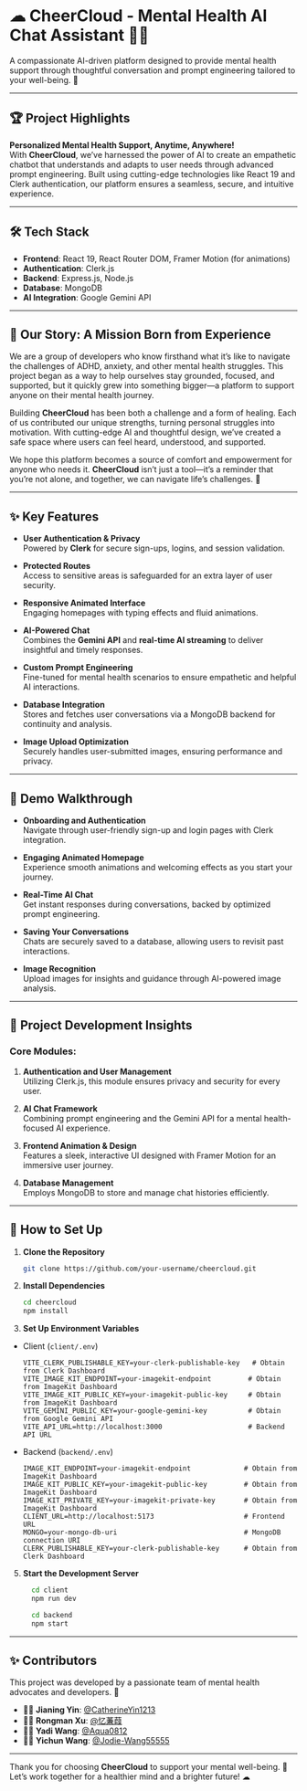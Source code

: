 # ☁ CheerCloud - Mental Health AI Chat Assistant 🥰🌟

A compassionate AI-driven platform designed to provide mental health support through thoughtful conversation and prompt engineering tailored to your well-being. 💙

---

## 🏆 Project Highlights

**Personalized Mental Health Support, Anytime, Anywhere!**  
With **CheerCloud**, we’ve harnessed the power of AI to create an empathetic chatbot that understands and adapts to user needs through advanced prompt engineering. Built using cutting-edge technologies like React 19 and Clerk authentication, our platform ensures a seamless, secure, and intuitive experience.

---

## 🛠️ Tech Stack

- **Frontend**: React 19, React Router DOM, Framer Motion (for animations)
- **Authentication**: Clerk.js
- **Backend**: Express.js, Node.js
- **Database**: MongoDB
- **AI Integration**: Google Gemini API

---

## 🌟 Our Story: A Mission Born from Experience  

We are a group of developers who know firsthand what it’s like to navigate the challenges of ADHD, anxiety, and other mental health struggles. This project began as a way to help ourselves stay grounded, focused, and supported, but it quickly grew into something bigger—a platform to support anyone on their mental health journey.  

Building **CheerCloud** has been both a challenge and a form of healing. Each of us contributed our unique strengths, turning personal struggles into motivation. With cutting-edge AI and thoughtful design, we’ve created a safe space where users can feel heard, understood, and supported.  

We hope this platform becomes a source of comfort and empowerment for anyone who needs it. **CheerCloud** isn’t just a tool—it’s a reminder that you’re not alone, and together, we can navigate life’s challenges. 💙  

--- 

## ✨ Key Features

- **User Authentication & Privacy**  
  Powered by **Clerk** for secure sign-ups, logins, and session validation.

- **Protected Routes**  
  Access to sensitive areas is safeguarded for an extra layer of user security.

- **Responsive Animated Interface**  
  Engaging homepages with typing effects and fluid animations.

- **AI-Powered Chat**  
  Combines the **Gemini API** and **real-time AI streaming** to deliver insightful and timely responses.

- **Custom Prompt Engineering**  
  Fine-tuned for mental health scenarios to ensure empathetic and helpful AI interactions.

- **Database Integration**  
  Stores and fetches user conversations via a MongoDB backend for continuity and analysis.

- **Image Upload Optimization**  
  Securely handles user-submitted images, ensuring performance and privacy.

---

## 🎥 Demo Walkthrough

- **Onboarding and Authentication**  
  Navigate through user-friendly sign-up and login pages with Clerk integration.

- **Engaging Animated Homepage**  
  Experience smooth animations and welcoming effects as you start your journey.

- **Real-Time AI Chat**  
  Get instant responses during conversations, backed by optimized prompt engineering.

- **Saving Your Conversations**  
  Chats are securely saved to a database, allowing users to revisit past interactions.

- **Image Recognition**  
  Upload images for insights and guidance through AI-powered image analysis.

---

## 📘 Project Development Insights

### **Core Modules:**
1. **Authentication and User Management**  
   Utilizing Clerk.js, this module ensures privacy and security for every user.

2. **AI Chat Framework**  
   Combining prompt engineering and the Gemini API for a mental health-focused AI experience.

3. **Frontend Animation & Design**  
   Features a sleek, interactive UI designed with Framer Motion for an immersive user journey.

4. **Database Management**  
   Employs MongoDB to store and manage chat histories efficiently.

---

## 🚀 How to Set Up

1. **Clone the Repository**  
   ```bash
   git clone https://github.com/your-username/cheercloud.git
   ```

2. **Install Dependencies**  
   ```bash
   cd cheercloud
   npm install
   ```

3. **Set Up Environment Variables**

- Client (`client/.env`)
  ```env
  VITE_CLERK_PUBLISHABLE_KEY=your-clerk-publishable-key   # Obtain from Clerk Dashboard
  VITE_IMAGE_KIT_ENDPOINT=your-imagekit-endpoint         # Obtain from ImageKit Dashboard
  VITE_IMAGE_KIT_PUBLIC_KEY=your-imagekit-public-key     # Obtain from ImageKit Dashboard
  VITE_GEMINI_PUBLIC_KEY=your-google-gemini-key          # Obtain from Google Gemini API
  VITE_API_URL=http://localhost:3000                     # Backend API URL
  ```
- Backend (`backend/.env`)
  ```env
  IMAGE_KIT_ENDPOINT=your-imagekit-endpoint             # Obtain from ImageKit Dashboard
  IMAGE_KIT_PUBLIC_KEY=your-imagekit-public-key         # Obtain from ImageKit Dashboard
  IMAGE_KIT_PRIVATE_KEY=your-imagekit-private-key       # Obtain from ImageKit Dashboard
  CLIENT_URL=http://localhost:5173                      # Frontend URL
  MONGO=your-mongo-db-uri                               # MongoDB connection URI
  CLERK_PUBLISHABLE_KEY=your-clerk-publishable-key      # Obtain from Clerk Dashboard
  ```

5. **Start the Development Server**  
   ```bash
     cd client
     npm run dev
   ```
   ```bash
     cd backend
     npm start
   ```

---

## ✨ Contributors

This project was developed by a passionate team of mental health advocates and developers. 🌟

- 👩‍💻 **Jianing Yin**: [@CatherineYin1213](https://github.com/CatherineYin1213)
- 👩‍💻 **Rongman Xu**: [@忆蒹葭](https://github.com/Gevenal)
- 👩‍💻 **Yadi Wang**: [@Aqua0812](https://github.com/Aqua0812)
- 👩‍💻 **Yichun Wang**: [@Jodie-Wang55555](https://github.com/Jodie-Wang55555)

---

Thank you for choosing **CheerCloud** to support your mental well-being. 🌟 Let’s work together for a healthier mind and a brighter future! ☁

